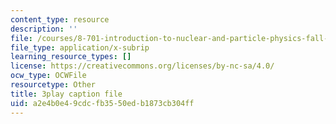 ```yaml
---
content_type: resource
description: ''
file: /courses/8-701-introduction-to-nuclear-and-particle-physics-fall-2020/a2e4b0e49cdcfb3550edb1873cb304ff_wB5BYYEOPVA.srt
file_type: application/x-subrip
learning_resource_types: []
license: https://creativecommons.org/licenses/by-nc-sa/4.0/
ocw_type: OCWFile
resourcetype: Other
title: 3play caption file
uid: a2e4b0e4-9cdc-fb35-50ed-b1873cb304ff
---
```

